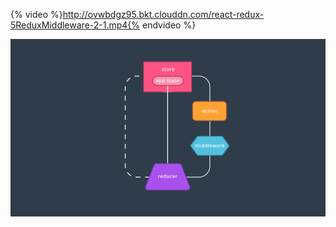{% video %}http://ovwbdgz95.bkt.clouddn.com/react-redux-5ReduxMiddleware-2-1.mp4{% endvideo %}

![](/assets/redux-middleware)